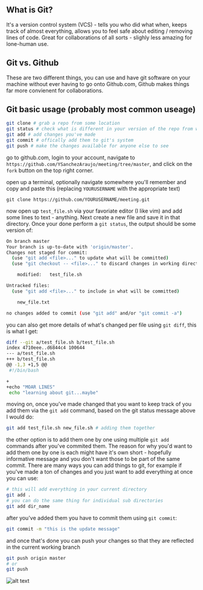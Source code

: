 
<h2>What is Git?</h2>
It's a version control system (VCS) - tells you who did what when, keeps track of almost everything, allows you to feel safe about editing / removing lines of code. Great for collaborations of all sorts - slighly less amazing for lone-human use. 

<h2>Git vs. Github</h2>
These are two different things, you can use and have git software on your machine without ever having to go onto Github.com, Github makes things far more convienent for collaborations. 

<h2> Git basic usage (probably most common useage) </h2>


```bash
git clone # grab a repo from some location
git status # check what is different in your version of the repo from what git has "officially"
git add # add changes you've made
git commit # offically add them to git's system
git push # make the changes available for anyone else to see
```

go to github.com, login to your account, navigate to `https://github.com/YSanchezAraujo/meeting/tree/master`, and click on the `fork` button on the top right corner. 

open up a terminal, optionally navigate somewhere you'll remember and copy and paste this (replacing `YOURUSERNAME` with the appropriate text)
```
git clone https://github.com/YOURUSERNAME/meeting.git
```

now open up `test_file.sh` via your favoriate editor (I like vim) and add some lines to text - anything. Next create a new file and save it in that directory. Once your done perform a `git status`, the output should be some version of: 

```bash
On branch master
Your branch is up-to-date with 'origin/master'.
Changes not staged for commit:
  (use "git add <file>..." to update what will be committed)
  (use "git checkout -- <file>..." to discard changes in working directory)

	modified:   test_file.sh

Untracked files:
  (use "git add <file>..." to include in what will be committed)

	new_file.txt

no changes added to commit (use "git add" and/or "git commit -a")
```
you can also get more details of what's changed per file using `git diff`, this is what I get: 

```bash
diff --git a/test_file.sh b/test_file.sh
index 4710eee..d6844c4 100644
--- a/test_file.sh
+++ b/test_file.sh
@@ -1,3 +1,5 @@
 #!/bin/bash

+
+echo "MOAR LINES"
 echo "learning about git...maybe"
```
moving on, once you've made changed that you want to keep track of you add them via the `git add` command, based on the git status message above I would do:
```bash
git add test_file.sh new_file.sh # adding them together
```
the other option is to add them one by one using multiple `git add` commands after you've commited them. The reason for why you'd want to add them one by one is each might have it's own short - hopefully informative message and you don't want those to be part of the same commit. There are many ways you can add things to git, for example if you've made a ton of changes and you just want to add everything at once you can use: 


```bash
# this will add everything in your current directory
git add . 
# you can do the same thing for individual sub directories
git add dir_name
```
after you've added them you have to commit them using `git commit`:

```bash
git commit -m "this is the update message"
```
and once that's done you can push your changes so that they are reflected in the current working branch

```bash
git push origin master
# or
git push
```

![alt text](https://github.com/YSanchezAraujo/YSanchezAraujo.github.io/tree/master/images/Github.png "Logo Title Text 1")


[logo]: https://github.com/YSanchezAraujo/YSanchezAraujo.github.io/tree/master/images/Github.png
